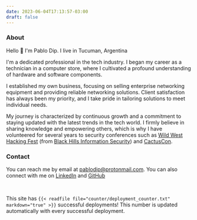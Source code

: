 ```yaml
---
date: 2023-06-04T17:13:57-03:00
draft: false
---
```


### About

Hello :wave: I'm Pablo Dip. I live in Tucuman, Argentina

I'm a dedicated professional in the tech industry. I began my career as a technician in a computer store, where I cultivated a profound understanding of hardware and software components.

I established my own business, focusing on selling enterprise networking equipment and providing reliable networking solutions. Client satisfaction has always been my priority, and I take pride in tailoring solutions to meet individual needs.

My journey is characterized by continuous growth and a commitment to staying updated with the latest trends in the tech world. I firmly believe in sharing knowledge and empowering others, which is why I have volunteered for several years to security conferences such as [Wild West Hacking Fest](https://wildwesthackinfest.com/) (from [Black Hills Information Security](https://www.blackhillsinfosec.com/)) and [CactusCon](https://www.cactuscon.com/).

### Contact

You can reach me by email at [pablodip@protonmail.com](mailto:pablodip@protonmail.com).
You can also connect with me on [LinkedIn](https://www.linkedin.com/in/pablo-dip-24b33b1b0/) and [GitHub](https://github.com/pdnt)

&nbsp;

This site has `{{< readfile file="counter/deployment_counter.txt" markdown="true" >}}` successful deployments!
This number is updated automatically with every successful deployment.
